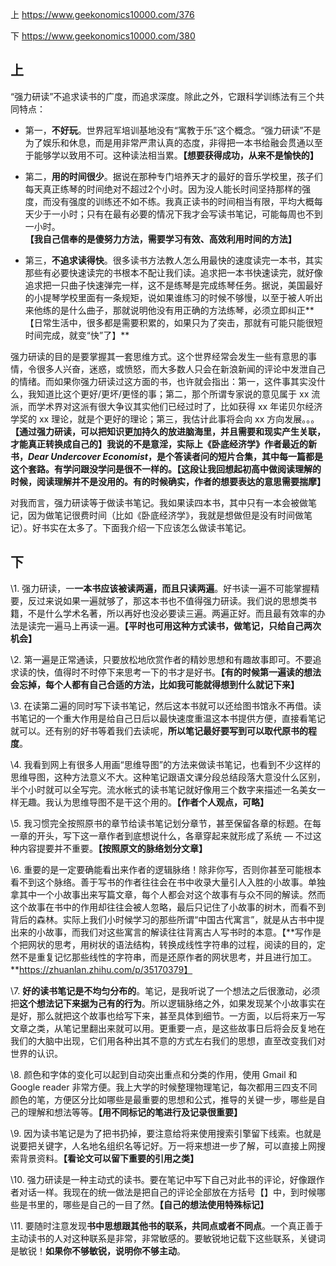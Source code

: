 上 https://www.geekonomics10000.com/376

下 https://www.geekonomics10000.com/380

## 上

“强力研读”不追求读书的广度，而追求深度。除此之外，它跟科学训练法有三个共同特点：

- 第一，**不好玩**。世界冠军培训基地没有“寓教于乐”这个概念。“强力研读”不是为了娱乐和休息，而是用非常严肃认真的态度，非得把一本书给融会贯通以至于能够学以致用不可。这种读法相当累。**【想要获得成功，从来不是愉快的】**

- 第二，**用的时间很少**。据说在那种专门培养天才的最好的音乐学校里，孩子们每天真正练琴的时间绝对不超过2个小时。因为没人能长时间坚持那样的强度，而没有强度的训练还不如不练。我真正读书的时间相当有限，平均大概每天少于一小时；只有在最有必要的情况下我才会写读书笔记，可能每周也不到一小时。**【我自己信奉的是傻努力方法，需要学习有效、高效利用时间的方法】**

- 第三，**不追求读得快**。很多读书方法教人怎么用最快的速度读完一本书，其实那些有必要快速读完的书根本不配让我们读。追求把一本书快速读完，就好像追求把一只曲子快速弹完一样，这不是练琴是完成练琴任务。据说，美国最好的小提琴学校里面有一条规矩，说如果谁练习的时候不够慢，以至于被人听出来他练的是什么曲子，那就说明他没有用正确的方法练琴，必须立即纠正**【日常生活中，很多都是需要积累的，如果只为了突击，那就有可能只能很短时间完成，就变“快”了】**

强力研读的目的是要掌握其一套思维方式。这个世界经常会发生一些有意思的事情，令很多人兴奋，迷惑，或愤怒，而大多数人只会在新浪新闻的评论中发泄自己的情绪。而如果你强力研读过这方面的书，也许就会指出：第一，这件事其实没什么，我知道比这个更好/更坏/更怪的事；第二，那个所谓专家说的意见属于 xx 流派，而学术界对这派有很大争议其实他们已经过时了，比如获得 xx 年诺贝尔经济学奖的 xx 理论，就是个更好的理论；第三，我估计此事将会向 xx 方向发展。。。**【通过强力研读，可以把知识更加持久的放进脑海里，并且需要和现实产生关联，才能真正转换成自己的】**我说的不是意淫，实际上《卧底经济学》作者最近的新书，*Dear Undercover Economist*，是个答读者问的短片合集，其中每一篇都是这个套路。有学问跟没学问是很不一样的。**【这段让我回想起初高中做阅读理解的时候，阅读理解并不是没用的。有的时候确实，作者的想要表达的意思需要揣摩】**

对我而言，强力研读等于做读书笔记。我如果读四本书，其中只有一本会被做笔记，因为做笔记很费时间（比如《卧底经济学》，我就是想做但是没有时间做笔记）。好书实在太多了。下面我介绍一下应该怎么做读书笔记。

## 下

\1. 强力研读，一**一本书应该被读两遍，而且只读两遍**。好书读一遍不可能掌握精要，反过来说如果一遍就够了，那这本书也不值得强力研读。我们说的思想类书籍，不是什么学术名著，所以再好也没必要读三遍。两遍正好。而且最有效率的办法是读完一遍马上再读一遍。**【平时也可用这种方式读书，做笔记，只给自己两次机会】**

\2. 第一遍是正常通读，只要放松地欣赏作者的精妙思想和有趣故事即可。不要追求读的快，值得时不时停下来思考一下的书才是好书。**【有的时候第一遍读的想法会忘掉，每个人都有自己合适的方法，比如我可能就得想到什么就记下来】**

\3. 在读第二遍的同时写下读书笔记，然后这本书就可以还给图书馆永不再借。读书笔记的一个重大作用是给自己日后以最快速度重温这本书提供方便，直接看笔记就可以。还有别的好书等着我们去读呢，**所以笔记最好要写到可以取代原书的程度**。

\4. 我看到网上有很多人用画“思维导图”的方法来做读书笔记，也看到不少这样的思维导图，这种方法意义不大。这种笔记跟语文课分段总结段落大意没什么区别，半个小时就可以全写完。流水帐式的读书笔记就好像用三个数字来描述一名美女一样无趣。我认为思维导图不是干这个用的。**【作者个人观点，可略】**

\5. 我习惯完全按照原书的章节给读书笔记划分章节，甚至保留各章的标题。在每一章的开头，写下这一章作者到底想说什么，各章穿起来就形成了系统 — 不过这种内容提要并不重要。**【按照原文的脉络划分文章】**

\6. 重要的是一定要确能看出来作者的逻辑脉络！除非你写，否则你甚至可能根本看不到这个脉络。善于写书的作者往往会在书中收录大量引人入胜的小故事。单独拿其中一个小故事出来写篇文章，每个人都会对这个故事有与众不同的解读。然而这个故事在书中的作用却往往会被人忽略，最后只记住了小故事的树木，而看不到背后的森林。实际上我们小时候学习的那些所谓“中国古代寓言”，就是从古书中提出来的小故事，而我们对这些寓言的解读往往背离古人写书时的本意。【**写作是个把网状的思考，用树状的语法结构，转换成线性字符串的过程，阅读的目的，定然不是重复记忆那些线性的字符串，而是还原作者的网状思考，并且进行加工。**https://zhuanlan.zhihu.com/p/35170379】

\7. **好的读书笔记是不均匀分布的**。笔记，是我听说了一个想法之后很激动，必须把**这个想法记下来据为己有的行为**。所以逻辑脉络之外，如果发现某个小故事实在是好，那么就把这个故事也给写下来，甚至具体到细节。一方面，以后将来万一写文章之类，从笔记里翻出来就可以用。更重要一点，是这些故事日后将会反复地在我们的大脑中出现，它们用各种出其不意的方式左右我们的思想，直至改变我们对世界的认识。

\8. 颜色和字体的变化可以起到自动突出重点和分类的作用，使用 Gmail 和 Google reader 非常方便。我上大学的时候整理物理笔记，每次都用三四支不同颜色的笔，方便区分比如哪些是最重要的思想和公式，推导的关键一步，哪些是自己的理解和想法等等。**【用不同标记的笔进行及记录很重要】**

\9. 因为读书笔记是为了把书扔掉，要注意给将来使用搜索引擎留下线索。也就是说要把关键字，人名地名组织名等记好。万一将来想进一步了解，可以直接上网搜索背景资料。**【看论文可以留下重要的引用之类】**

\10. 强力研读是一种主动式的读书。要在笔记中写下自己对此书的评论，好像跟作者对话一样。我现在的统一做法是把自己的评论全部放在方括号【】中，到时候哪些是书里的，哪些是自己的一目了然。**【自己的想法使用特殊标记】**

\11. 要随时注意发现**书中思想跟其他书的联系，共同点或者不同点**。一个真正善于主动读书的人对这种联系是非常，非常敏感的。要敏锐地记载下这些联系，关键词是敏锐！**如果你不够敏锐，说明你不够主动**。

